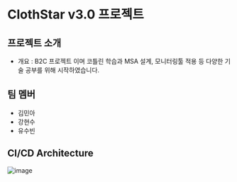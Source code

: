 # ClothStar v3.0 프로젝트

## 프로젝트 소개

- 개요 : B2C 프로젝트 이며 코틀린 학습과 MSA 설계, 모니터링툴 적용 등 다양한 기술 공부를 위해 시작하였습니다.

## 팀 멤버

- 김민아
- 강현수
- 유수빈

## CI/CD Architecture 
![image](https://github.com/user-attachments/assets/8dc985e5-68b8-4982-897b-c8e60d8b1b6f)
